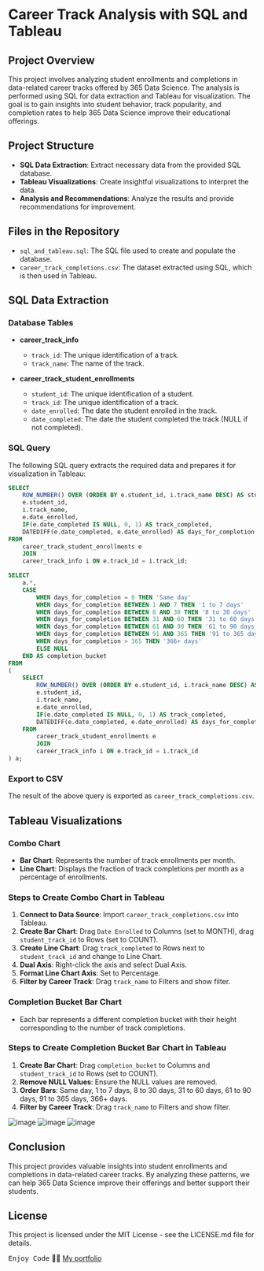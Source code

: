 # Career Track Analysis with SQL and Tableau

## Project Overview

This project involves analyzing student enrollments and completions in data-related career tracks offered by 365 Data Science. The analysis is performed using SQL for data extraction and Tableau for visualization. The goal is to gain insights into student behavior, track popularity, and completion rates to help 365 Data Science improve their educational offerings.

## Project Structure

- **SQL Data Extraction**: Extract necessary data from the provided SQL database.
- **Tableau Visualizations**: Create insightful visualizations to interpret the data.
- **Analysis and Recommendations**: Analyze the results and provide recommendations for improvement.

## Files in the Repository

- `sql_and_tableau.sql`: The SQL file used to create and populate the database.
- `career_track_completions.csv`: The dataset extracted using SQL, which is then used in Tableau.

## SQL Data Extraction

### Database Tables

- **career_track_info**
  - `track_id`: The unique identification of a track.
  - `track_name`: The name of the track.

- **career_track_student_enrollments**
  - `student_id`: The unique identification of a student.
  - `track_id`: The unique identification of a track.
  - `date_enrolled`: The date the student enrolled in the track.
  - `date_completed`: The date the student completed the track (NULL if not completed).

### SQL Query

The following SQL query extracts the required data and prepares it for visualization in Tableau:

```sql
SELECT 
    ROW_NUMBER() OVER (ORDER BY e.student_id, i.track_name DESC) AS student_track_id,
    e.student_id,
    i.track_name,
    e.date_enrolled,
    IF(e.date_completed IS NULL, 0, 1) AS track_completed,
    DATEDIFF(e.date_completed, e.date_enrolled) AS days_for_completion
FROM
    career_track_student_enrollments e
    JOIN
    career_track_info i ON e.track_id = i.track_id;

SELECT 
    a.*,
    CASE
        WHEN days_for_completion = 0 THEN 'Same day'
        WHEN days_for_completion BETWEEN 1 AND 7 THEN '1 to 7 days'
        WHEN days_for_completion BETWEEN 8 AND 30 THEN '8 to 30 days'
        WHEN days_for_completion BETWEEN 31 AND 60 THEN '31 to 60 days'
        WHEN days_for_completion BETWEEN 61 AND 90 THEN '61 to 90 days'
        WHEN days_for_completion BETWEEN 91 AND 365 THEN '91 to 365 days'
        WHEN days_for_completion > 365 THEN '366+ days'
        ELSE NULL
    END AS completion_bucket
FROM
(
    SELECT 
        ROW_NUMBER() OVER (ORDER BY e.student_id, i.track_name DESC) AS student_track_id,
        e.student_id,
        i.track_name,
        e.date_enrolled,
        IF(e.date_completed IS NULL, 0, 1) AS track_completed,
        DATEDIFF(e.date_completed, e.date_enrolled) AS days_for_completion
    FROM
        career_track_student_enrollments e
        JOIN
        career_track_info i ON e.track_id = i.track_id
) a;
```

### Export to CSV

The result of the above query is exported as `career_track_completions.csv`.

## Tableau Visualizations

### Combo Chart

- **Bar Chart**: Represents the number of track enrollments per month.
- **Line Chart**: Displays the fraction of track completions per month as a percentage of enrollments.

### Steps to Create Combo Chart in Tableau

1. **Connect to Data Source**: Import `career_track_completions.csv` into Tableau.
2. **Create Bar Chart**: Drag `Date Enrolled` to Columns (set to MONTH), drag `student_track_id` to Rows (set to COUNT).
3. **Create Line Chart**: Drag `track_completed` to Rows next to `student_track_id` and change to Line Chart.
4. **Dual Axis**: Right-click the axis and select Dual Axis.
5. **Format Line Chart Axis**: Set to Percentage.
6. **Filter by Career Track**: Drag `track_name` to Filters and show filter.

### Completion Bucket Bar Chart

- Each bar represents a different completion bucket with their height corresponding to the number of track completions.

### Steps to Create Completion Bucket Bar Chart in Tableau

1. **Create Bar Chart**: Drag `completion_bucket` to Columns and `student_track_id` to Rows (set to COUNT).
2. **Remove NULL Values**: Ensure the NULL values are removed.
3. **Order Bars**: Same day, 1 to 7 days, 8 to 30 days, 31 to 60 days, 61 to 90 days, 91 to 365 days, 366+ days.
4. **Filter by Career Track**: Drag `track_name` to Filters and show filter.

![image](https://github.com/user-attachments/assets/e038feab-f7a6-4390-a7d1-c12074539e1b)
![image](https://github.com/user-attachments/assets/bd9d16d6-ddd5-4f11-9d6d-2eb6a4c2b531)
![image](https://github.com/user-attachments/assets/3eeac4eb-0406-44aa-87ab-e6c00361de51)

## Conclusion

This project provides valuable insights into student enrollments and completions in data-related career tracks. By analyzing these patterns, we can help 365 Data Science improve their offerings and better support their students.

## License

This project is licensed under the MIT License - see the LICENSE.md file for details.

<kbd>Enjoy Code</kbd> 👨‍💻
[My portfolio](https://ayoub-etoullali.netlify.app/)
